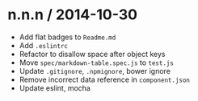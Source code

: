 
n.n.n / 2014-10-30
==================

 * Add flat badges to `Readme.md`
 * Add `.eslintrc`
 * Refactor to disallow space after object keys
 * Move `spec/markdown-table.spec.js` to `test.js`
 * Update `.gitignore`, `.npmignore`, bower ignore
 * Remove incorrect data reference in `component.json`
 * Update eslint, mocha

